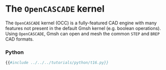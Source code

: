 # The `OpenCASCADE` kernel

The `OpenCASCADE` kernel (OCC) is a fully-featured CAD engine with many features not present in the default Gmsh kernel (e.g. boolean operations). Using `OpenCASCADE`, Gmsh can open and mesh the common `STEP` and `BREP` CAD formats.

### Python
```python
{{#include ../../../tutorials/python/t16.py}}
```
